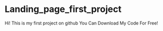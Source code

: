 # Landing_page_first_project
Hi! This is my first project on github 
You Can Download My Code For Free!
